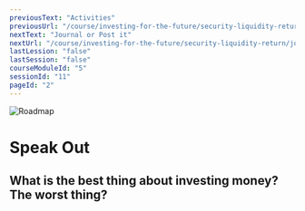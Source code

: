 ```yaml
---
previousText: "Activities"
previousUrl: "/course/investing-for-the-future/security-liquidity-return/activities"
nextText: "Journal or Post it"
nextUrl: "/course/investing-for-the-future/security-liquidity-return/journal-or-post-it"
lastLession: "false"
lastSession: "false"
courseModuleId: "5"
sessionId: "11"
pageId: "2"
---
```



![Roadmap](/assets/img/lets-talk-about-it.png)
# Speak Out

## What is the best thing about investing money? The worst thing?

